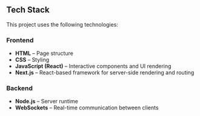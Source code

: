 ## Tech Stack

This project uses the following technologies:

### Frontend
- **HTML** – Page structure
- **CSS** – Styling
- **JavaScript (React)** – Interactive components and UI rendering
- **Next.js** – React-based framework for server-side rendering and routing

### Backend
- **Node.js** – Server runtime
- **WebSockets** – Real-time communication between clients

